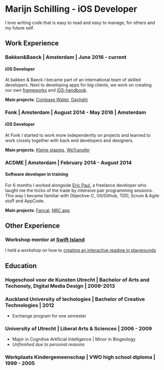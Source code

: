 # Marijn Schilling - iOS Developer

I love writing code that is easy to read and easy to manage, for others and my future self. 

## Work Experience

### Bakken&Baeck | Amsterdam | June 2016 - current
#### iOS Developer
At bakken & Baeck I became part of an international team of skilled developers. Next to developing apps for big clients, we work on creating our own [frameworks](https://github.com/UseSweet) and [iOS-handbook](https://github.com/bakkenbaeck/iOS-handbook).

**Main projects**: [Coinbase Wallet](https://itunes.apple.com/us/app/coinbase-bitcoin-wallet/id886427730?mt=8), [Daylight](https://daylight.today/)

### Fonk | Amsterdam | August 2014 - May 2016 | Amsterdam
#### iOS Developer
At Fonk I started to work more independently on projects and learned to work closely together with back end developers and designers. 

**Main projects**: [Kleine stapjes](https://itunes.apple.com/nl/app/kleine-stapjes/id1116669774?l=en&mt=8), [WeTransfer](https://itunes.apple.com/nl/app/wetransfer/id765359021?mt=8)

### ACDME  | Amsterdam | February 2014 - August 2014
#### Software developer in training
For 6 months I worked alongside [Eric Paul](https://www.linkedin.com/in/lecluse/), a freelance developer who taught me the tricks of the trade by intensive pair programming sessions. This way I became familiar with Objective-C, Git/Github, TDD, Scrum & Agile stuff and AppCode. 

**Main projects**: [Fancal](https://techcrunch.com/2014/03/27/fancal/), [NRC app](https://itunes.apple.com/nl/app/nrc-next-digitale-krant/id400732628?l=en&mt=8) 

## Other Experience

### Workshop mentor at [Swift Island](https://swiftisland.nl/)
I held a workshop on how to [creating an interactive readme in playgrounds](https://github.com/SwiftIsland/Playgrounds)

## Education

### Hogeschool voor de Kunsten Utrecht | Bachelor of Arts and Techonoly, Digital Media Design | 2009-2013

### Auckland University of techologies | Bachelor of Creative Technologies | 2012
 - Exchange program for one semester

### University of Utrecht | Liberal Arts & Sciences | 2006 - 2009
- Major in Cognitive Artificial Intelligence | Minor in Biogeology
- *Unfinished due to personal reasons*

### Werkplaats Kindergemeenschap | VWO high school diploma | 1999 - 2005
